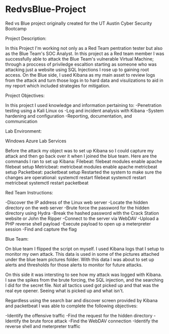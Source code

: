 # RedvsBlue-Project
Red vs Blue project originally created for the UT Austin Cyber Security Bootcamp


Project Description:

In this Project I'm working not only as a Red Team pentration tester but also as the Blue Team's SOC Analyst.
In this project as a Red team member I was successfully able to attack the Blue Team's vulnerable Virtual Machine; through a proccess of priviledge escaltion starting as someone who was attacking just a website using SQL Injections I rose up to gaining root access.
On the Blue side, I used Kibana as my main asset to review logs from the attack and turn those logs in to hard data and visulizations to aid in my report which included strategies for mitigation.


Project Objectives:

In this project I used knowledge and information pertaining to:
-Penetration testing using a Kali Linux os
-Log and incident analysis with Kibana
-System hardening and configuration
-Reporting, documentation, and communication


Lab Environment:

Windows Azure Lab Services 

Before the attack my object was to set up Kibana so I could capture my attack and then go back over it when I joined the blue team. Here are the commands I ran to set up Kibana:
Filebeat:
	filebeat modules enable apache
	filebeat setup
Metricbeat:
	metricbeat modules enable apache
	metricbeat setup
Packetbeat:
	packetbeat setup
Restarted the system to make sure the changes are operational:
	systemctl restart filebeat
	systemctl restart metricbeat
	systemctl restart packetbeat

Red Team Instructions:

 -Discover the IP address of the Linux web server
 -Locate the hidden directory on the web server
 -Brute force the password for the hidden directory using Hydra
 -Break the hashed password with the Crack Station website or John the Ripper
 -Connect to the server via WebDAV
 -Upload a PHP reverse shell payload
 -Execute payload to open up a meterpreter session
 -Find and capture the flag



Blue Team:

On blue team I flipped the script on myself. I used Kibana logs that I setup to monitor my own attack. This data is used in some of the pictures attached under the blue team pictures folder.
With this data I was about to set up alerts and thresholds for those alerts to monitor for future attacks.

On this side it was intersting to see how my attack was logged with Kibana. I saw the spikes from the brute forcing, the SQL injection, and the searching I did for the secret file.
Not all tactics used got picked up and that was the real eye opener. Seeing what is picked up and what isn't.

Regardless using the search bar and discover screen provided by Kibana and packetbeat I was able to complete the following objectives:

 -Identify the offensive traffic 
 -Find the request for the hidden directory 
 -Identify the brute force attack 
 -Find the WebDAV connection 
 -Identify the reverse shell and meterpreter traffic 




